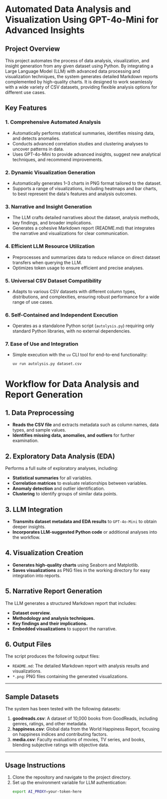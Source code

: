 # Automated Data Analysis and Visualization Using GPT-4o-Mini for Advanced Insights

## Project Overview
This project automates the process of data analysis, visualization, and insight generation from any given dataset using Python. By integrating a Large Language Model (LLM) with advanced data processing and visualization techniques, the system generates detailed Markdown reports complemented by high-quality charts. It is designed to work seamlessly with a wide variety of CSV datasets, providing flexible analysis options for different use cases.

## Key Features

### 1. Comprehensive Automated Analysis
- Automatically performs statistical summaries, identifies missing data, and detects anomalies.
- Conducts advanced correlation studies and clustering analyses to uncover patterns in data.
- Uses GPT-4o-Mini to provide advanced insights, suggest new analytical techniques, and recommend improvements.

### 2. Dynamic Visualization Generation
- Automatically generates 1–3 charts in PNG format tailored to the dataset.
- Supports a range of visualizations, including heatmaps and bar charts, to best represent the data's features and analysis outcomes.

### 3. Narrative and Insight Generation
- The LLM crafts detailed narratives about the dataset, analysis methods, key findings, and broader implications.
- Generates a cohesive Markdown report (README.md) that integrates the narrative and visualizations for clear communication.

### 4. Efficient LLM Resource Utilization
- Preprocesses and summarizes data to reduce reliance on direct dataset transfers when querying the LLM.
- Optimizes token usage to ensure efficient and precise analyses.

### 5. Universal CSV Dataset Compatibility
- Adapts to various CSV datasets with different column types, distributions, and complexities, ensuring robust performance for a wide range of use cases.

### 6. Self-Contained and Independent Execution
- Operates as a standalone Python script (`autolysis.py`) requiring only standard Python libraries, with no external dependencies.

### 7. Ease of Use and Integration
- Simple execution with the `uv` CLI tool for end-to-end functionality:
  ```bash
  uv run autolysis.py dataset.csv

# Workflow for Data Analysis and Report Generation

## 1. Data Preprocessing
- **Reads the CSV file** and extracts metadata such as column names, data types, and sample values.  
- **Identifies missing data, anomalies, and outliers** for further examination.

## 2. Exploratory Data Analysis (EDA)
Performs a full suite of exploratory analyses, including:
- **Statistical summaries** for all variables.
- **Correlation matrices** to evaluate relationships between variables.
- **Anomaly detection** and outlier identification.
- **Clustering** to identify groups of similar data points.

## 3. LLM Integration
- **Transmits dataset metadata and EDA results** to `GPT-4o-Mini` to obtain deeper insights.
- **Incorporates LLM-suggested Python code** or additional analyses into the workflow.

## 4. Visualization Creation
- **Generates high-quality charts** using Seaborn and Matplotlib.
- **Saves visualizations** as PNG files in the working directory for easy integration into reports.

## 5. Narrative Report Generation
The LLM generates a structured Markdown report that includes:
- **Dataset overview.**
- **Methodology and analysis techniques.**
- **Key findings and their implications.**
- **Embedded visualizations** to support the narrative.

## 6. Output Files
The script produces the following output files:
- `README.md`: The detailed Markdown report with analysis results and visualizations.
- `*.png`: PNG files containing the generated visualizations.

---

## Sample Datasets
The system has been tested with the following datasets:
1. **goodreads.csv**: A dataset of 10,000 books from GoodReads, including genres, ratings, and other metadata.
2. **happiness.csv**: Global data from the World Happiness Report, focusing on happiness indices and contributing factors.
3. **media.csv**: Faculty evaluations of movies, TV series, and books, blending subjective ratings with objective data.

---

## Usage Instructions
1. Clone the repository and navigate to the project directory.
2. Set up the environment variable for LLM authentication:
   ```bash
   export AI_PROXY=your-token-here



